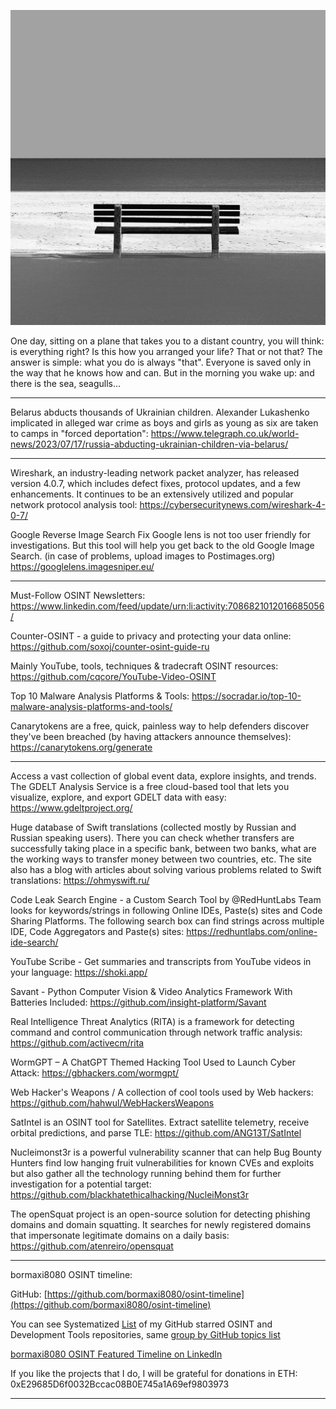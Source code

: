 ![alt text](img/16.jpg)

One day, sitting on a plane that takes you to a distant country, you will think: is everything right? Is this how you arranged your life? That or not that? The answer is simple: what you do is always "that". Everyone is saved only in the way that he knows how and can. But in the morning you wake up: and there is the sea, seagulls...

----

Belarus abducts thousands of Ukrainian children. Alexander Lukashenko implicated in alleged war crime as boys and girls as young as six are taken to camps in "forced deportation": https://www.telegraph.co.uk/world-news/2023/07/17/russia-abducting-ukrainian-children-via-belarus/

----

Wireshark, an industry-leading network packet analyzer, has released version 4.0.7, which includes defect fixes, protocol updates, and a few enhancements. It continues to be an extensively utilized and popular network protocol analysis tool: https://cybersecuritynews.com/wireshark-4-0-7/

Google Reverse Image Search Fix
Google lens is not too user friendly for investigations. But this tool will help you get back to the old Google Image Search.
(in case of problems, upload images to Postimages.org)
https://googlelens.imagesniper.eu/

----

Must-Follow OSINT Newsletters: https://www.linkedin.com/feed/update/urn:li:activity:7086821012016685056/

Counter-OSINT - a guide to privacy and protecting your data online: https://github.com/soxoj/counter-osint-guide-ru

Mainly YouTube, tools, techniques & tradecraft OSINT resources: https://github.com/cqcore/YouTube-Video-OSINT

Top 10 Malware Analysis Platforms & Tools: https://socradar.io/top-10-malware-analysis-platforms-and-tools/

Canarytokens are a free, quick, painless way to help defenders discover they've been breached (by having attackers announce themselves): https://canarytokens.org/generate

----

Access a vast collection of global event data, explore insights, and trends. The GDELT Analysis Service is a free cloud-based tool that lets you visualize, explore, and export GDELT data with easy: https://www.gdeltproject.org/

Huge database of Swift translations (collected mostly by Russian and Russian speaking users). There you can check whether transfers are successfully taking place in a specific bank, between two banks, what are the working ways to transfer money between two countries, etc. The site also has a blog with articles about solving various problems related to Swift translations: https://ohmyswift.ru/

Code Leak Search Engine - a Custom Search Tool by @RedHuntLabs Team looks for keywords/strings in following Online IDEs, Paste(s) sites and Code Sharing Platforms. The following search box can find strings across multiple IDE, Code Aggregators and Paste(s) sites: https://redhuntlabs.com/online-ide-search/

YouTube Scribe - Get summaries and transcripts from YouTube videos in your language: https://shoki.app/

Savant - Python Computer Vision & Video Analytics Framework With Batteries Included: https://github.com/insight-platform/Savant

Real Intelligence Threat Analytics (RITA) is a framework for detecting command and control communication through network traffic analysis: https://github.com/activecm/rita

WormGPT – A ChatGPT Themed Hacking Tool Used to Launch Cyber Attack: https://gbhackers.com/wormgpt/

Web Hacker's Weapons / A collection of cool tools used by Web hackers: https://github.com/hahwul/WebHackersWeapons

SatIntel is an OSINT tool for Satellites. Extract satellite telemetry, receive orbital predictions, and parse TLE: https://github.com/ANG13T/SatIntel

Nucleimonst3r is a powerful vulnerability scanner that can help Bug Bounty Hunters find low hanging fruit vulnerabilities for known CVEs and exploits but also gather all the technology running behind them for further investigation for a potential target: https://github.com/blackhatethicalhacking/NucleiMonst3r

The openSquat project is an open-source solution for detecting phishing domains and domain squatting. It searches for newly registered domains that impersonate legitimate domains on a daily basis: https://github.com/atenreiro/opensquat

----

bormaxi8080 OSINT timeline:

GitHub: [https://github.com/bormaxi8080/osint-timeline](https://github.com/bormaxi8080/osint-timeline)

You can see Systematized [List](https://github.com/bormaxi8080/github-starred-repos-builder/blob/main/starred_repos.md) of my GitHub starred OSINT and Development Tools repositories, same [group by GitHub topics list](https://github.com/bormaxi8080/starred)

[bormaxi8080 OSINT Featured Timeline on LinkedIn](https://www.linkedin.com/in/osintech/details/featured/)

If you like the projects that I do, I will be grateful for donations in ETH: 0xE29685D6f0032Bccac08B0E745a1A69ef9803973

----
